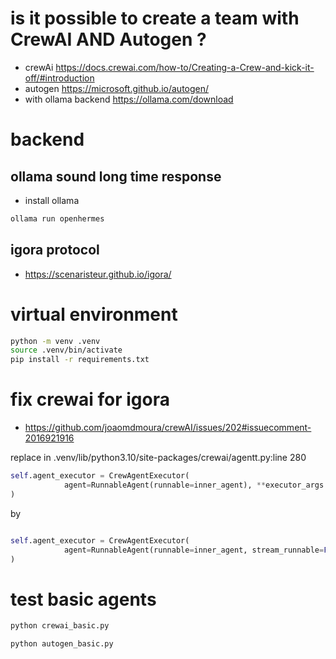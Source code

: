 # is it possible to create a team with CrewAI AND Autogen ?

- crewAi https://docs.crewai.com/how-to/Creating-a-Crew-and-kick-it-off/#introduction
- autogen https://microsoft.github.io/autogen/
- with ollama backend https://ollama.com/download

# backend
 ## ollama sound long time response
- install ollama

```bash
ollama run openhermes
```

## igora protocol
- https://scenaristeur.github.io/igora/



# virtual environment

```bash
python -m venv .venv
source .venv/bin/activate
pip install -r requirements.txt
```

# fix crewai for igora

- https://github.com/joaomdmoura/crewAI/issues/202#issuecomment-2016921916

replace in .venv/lib/python3.10/site-packages/crewai/agentt.py:line 280 
```python
self.agent_executor = CrewAgentExecutor(
            agent=RunnableAgent(runnable=inner_agent), **executor_args
)
```
by
```python

self.agent_executor = CrewAgentExecutor(
            agent=RunnableAgent(runnable=inner_agent, stream_runnable=False), **executor_args
)
```

# test basic agents

```bash
python crewai_basic.py
```

```bash
python autogen_basic.py
```
